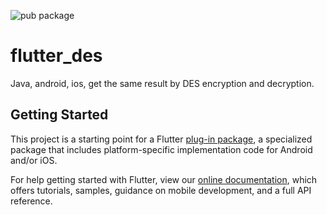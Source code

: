 ![pub package](https://img.shields.io/pub/v/flutter_des.svg)

# flutter_des

Java, android, ios, get the same result by DES encryption and decryption.

## Getting Started

This project is a starting point for a Flutter
[plug-in package](https://flutter.io/developing-packages/),
a specialized package that includes platform-specific implementation code for
Android and/or iOS.

For help getting started with Flutter, view our 
[online documentation](https://flutter.io/docs), which offers tutorials, 
samples, guidance on mobile development, and a full API reference.
